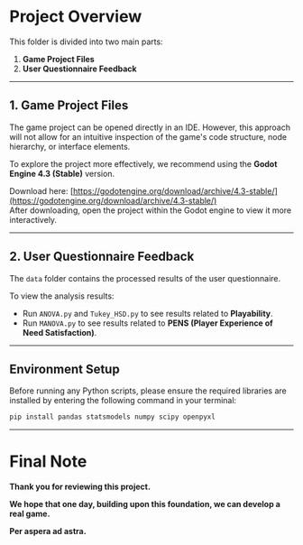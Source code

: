 # Project Overview

This folder is divided into two main parts:

1. **Game Project Files**
2. **User Questionnaire Feedback**

---

## 1. Game Project Files

The game project can be opened directly in an IDE. However, this approach will not allow for an intuitive inspection of the game's code structure, node hierarchy, or interface elements.

To explore the project more effectively, we recommend using the **Godot Engine 4.3 (Stable)** version.

Download here: [https://godotengine.org/download/archive/4.3-stable/](https://godotengine.org/download/archive/4.3-stable/)  
After downloading, open the project within the Godot engine to view it more interactively.

---

## 2. User Questionnaire Feedback

The `data` folder contains the processed results of the user questionnaire.

To view the analysis results:

- Run `ANOVA.py` and `Tukey_HSD.py` to see results related to **Playability**.
- Run `MANOVA.py` to see results related to **PENS (Player Experience of Need Satisfaction)**.

---

## Environment Setup

Before running any Python scripts, please ensure the required libraries are installed by entering the following command in your terminal:

```bash
pip install pandas statsmodels numpy scipy openpyxl
```

---

# Final Note
**Thank you for reviewing this project.**

**We hope that one day, building upon this foundation, we can develop a real game.**

**Per aspera ad astra.**
